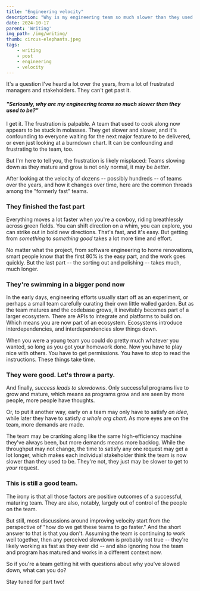 ```yaml
---
title: "Engineering velocity"
description: "Why is my engineering team so much slower than they used to be?"
date: 2024-10-17
parent: 'Writing'
img_path: /img/writing/
thumb: circus-elephants.jpeg
tags:
    - writing
    - post
    - engineering
    - velocity
---
```


It's a question I've heard a lot over the years, from a lot of frustrated managers and stakeholders. They can't get past it.

#### _"Seriously, why are my engineering teams so much slower than they used to be?"_

I get it. The frustration is palpable. A team that used to cook along now appears to be stuck in molasses. They get slower and slower, and it's confounding to everyone waiting for the next major feature to be delivered, or even just looking at a burndown chart. It can be confounding and frustrating to the team, too. 

But I'm here to tell you, the frustration is likely misplaced: Teams slowing down as they mature and grow is not only normal, it may be _better_. 

After looking at the velocity of dozens -- possibly hundreds -- of teams over the years, and how it changes over time, here are the common threads among the "formerly fast" teams.

### They finished the fast part
Everything moves a lot faster when you're a cowboy, riding breathlessly across green fields. You can shift direction on a whim, you can explore, you can strike out in bold new directions. That's fast, and it's easy. But getting from _something_ to _something good_ takes a lot more time and effort. 

No matter what the project, from software engineering to home renovations, smart people know that the first 80% is the easy part, and the work goes quickly. But the last part -- the sorting out and polishing -- takes much, much longer.

### They're swimming in a bigger pond now
In the early days, engineering efforts usually start off as an experiment, or perhaps a small team carefully curating their own little walled garden. But as the team matures and the codebase grows, it inevitably becomes part of a larger ecosystem. There are APIs to integrate and platforms to build on. Which means you are now part of an ecosystem. Ecosystems introduce interdependencies, and interdependencies slow things down.

When you were a young team you could do pretty much whatever you wanted, so long as you got your homework done. Now you have to play nice with others. You have to get permissions. You have to stop to read the instructions. These things take time.

### They were good. Let's throw a party.
And finally, _success leads to slowdowns_. Only successful programs live to grow and mature, which means as programs grow and are seen by more people, more people have thoughts.

Or, to put it another way, early on a team may only have to satisfy _an idea_, while later they have to satisfy _a whole org chart_. As more eyes are on the team, more demands are made. 

The team may be cranking along like the same high-efficiency machine they've always been, but more demands means more backlog. While the throughput may not change, the time to satisfy any one request may get a lot longer, which makes each individual stakeholder think the team is now slower than they used to be. They're not, they just may be slower to get to _your_ request.


### This is still a good team.
The irony is that all those factors are positive outcomes of a successful, maturing team. They are also, notably, largely out of control of the people on the team.

But still, most discussions around improving velocity start from the perspective of "how do we get these teams to go faster." And the short answer to that is that you don't. Assuming the team is continuing to work well together, then any perceived slowdown is probably not true -- they're likely working as fast as they ever did -- and also ignoring how the team and program has matured and works in a different context now.

So if you're a team getting hit with questions about why you've slowed down, what can you do?

Stay tuned for part two!


